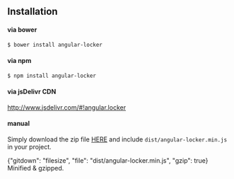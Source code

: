 ## Installation

#### via bower

```bash
$ bower install angular-locker
```

#### via npm

```bash
$ npm install angular-locker
```

#### via jsDelivr CDN

http://www.jsdelivr.com/#!angular.locker

#### manual

Simply download the zip file [HERE](https://github.com/tymondesigns/angular-locker/archive/master.zip) and include `dist/angular-locker.min.js` in your project.

{"gitdown": "filesize", "file": "dist/angular-locker.min.js", "gzip": true} Minified & gzipped.